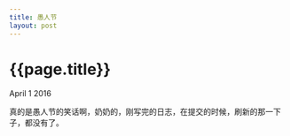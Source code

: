 ```yaml
---
title: 愚人节
layout: post
---
```


{{page.title}}
=====
<p class="meta">April 1 2016</p>
真的是愚人节的笑话啊，奶奶的，刚写完的日志，在提交的时候，刷新的那一下子，都没有了。
